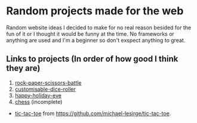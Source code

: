 # Random projects made for the web
Random website ideas I decided to make for no real reason besided for the fun of it or I thought it would be funny at the time. No frameworks or anything are used and I'm a beginner so don't exspect anything to great.

## Links to projects (In order of how good I think they are)
1. [rock-paper-scissors-battle](https://raw.githack.com/michael-lesirge/random-simple-web-projects/main/rock-paper-scissors-battle/index.html)
2. [customisable-dice-roller](https://raw.githack.com/michael-lesirge/random-simple-web-projects/main/customisable-dice-roller/index.html)
3. [happy-holiday-eve](https://raw.githack.com/michael-lesirge/random-simple-frontend-projects/main/happy-holiday-eve/index.html)
4. [chess](https://raw.githack.com/michael-lesirge/random-simple-frontend-projects/main/chess/index.html) (incomplete)

- [tic-tac-toe](https://raw.githack.com/michael-lesirge/tic-tac-toe/main/HTML-CSS-JS/) from https://github.com/michael-lesirge/tic-tac-toe.
